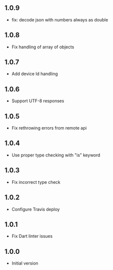 ## 1.0.9

- fix: decode json with numbers always as double

## 1.0.8

- Fix handling of array of objects

## 1.0.7

- Add device Id handling

## 1.0.6

- Support UTF-8 responses

## 1.0.5

- Fix rethrowing errors from remote api

## 1.0.4

- Use proper type checking with "is" keyword

## 1.0.3

- Fix incorrect type check

## 1.0.2

- Configure Travis deploy

## 1.0.1

- Fix Dart linter issues

## 1.0.0

- Initial version
